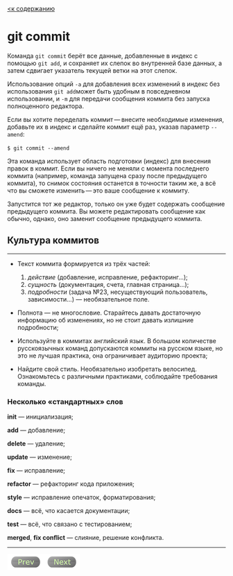 [<к содержанию](./readme.md)

# git commit

Команда `git commit` берёт все данные, добавленные в индекс с помощью `git add`, и сохраняет их слепок во внутренней базе данных, а затем сдвигает указатель текущей ветки на этот слепок.

Использование опций `-a` для добавления всех изменений в индекс без использования `git add`может быть удобным в повседневном использовании, и `-m` для передачи сообщения коммита без запуска полноценного редактора.

Если вы хотите переделать коммит — внесите необходимые изменения, добавьте их в индекс и сделайте коммит ещё раз, указав параметр `--amend`:

`$ git commit --amend`

Эта команда использует область подготовки (индекс) для внесения правок в коммит. Если вы ничего не меняли с момента последнего коммита (например, команда запущена сразу после предыдущего коммита), то снимок состояния останется в точности таким же, а всё что вы сможете изменить — это ваше сообщение к коммиту.

Запустится тот же редактор, только он уже будет содержать сообщение предыдущего коммита. Вы можете редактировать сообщение как обычно, однако, оно заменит сообщение предыдущего коммита.

## Культура коммитов
---
*	Текст коммита формируется из трёх частей:
    1.	*действие* (добавление, исправление, рефакторинг…);
    2.	*сущность* (документация, счета, главная страница…);
    3.	*подробности* (задача №23, несуществующий пользователь, зависимости…) — необязательное поле.

*	Полнота — не многословие. Старайтесь давать достаточную информацию об изменениях, но не стоит давать излишние подробности;

*	Используйте в коммитах английский язык. В большом количестве русскоязычных команд допускаются коммиты на русском языке, но это не лучшая практика, она ограничивает аудиторию проекта;

*	Найдите свой стиль. Необязательно изобретать велосипед. Ознакомьтесь с различными практиками, соблюдайте требования команды.

### Несколько «стандартных» слов
**init** — инициализация;

**add** — добавление;

**delete** — удаление;

**update** — изменение;

**fix** — исправление;

**refactor** — рефакторинг кода приложения;

**style** — исправление опечаток, форматирования;

**docs** — всё, что касается документации;

**test** — всё, что связано с тестированием;

**merged**, **fix conflict** — слияние, решение конфликта.
____________________________________


[![Prev](/assets/prev3.png)](git_clean.md "Предыдущий раздел")[![Next](/assets/next3.png)](git_mv.md "Следующий раздел")